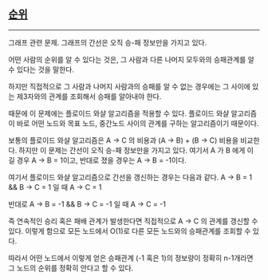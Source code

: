 ## [순위](https://school.programmers.co.kr/learn/courses/30/lessons/49191)

---

그래프 관련 문제. 그래프의 간선은 오직 승-패 정보만을 가지고 있다.

어떤 사람의 순위를 알 수 있다는 것은, 그 사람과 다른 나머지 모두와의 승패관계를 알 수 있다는 것을 말한다.

하지만 직접적으로 그 사람과 나머지 사람과의 승패를 알 수 없는 경우에는 그 사이에 있는 제3자와의 관계를 조회해서 승패를 알아내야 한다.

때문에 이 문제에는 플로이드 와샬 알고리즘을 적용할 수 있다. 플로이드 와샬 알고리즘이 바로 어떤 노드와 목표 노드, 중간노드 사이의 관계를 구하는 알고리즘이기 때문이다.

보통의 플로이드 와샬 알고리즘은 A -> C 의 비용과 (A -> B) + (B -> C) 비용을 비교한다. 하지만 이 문제는 간선이 오직 승-패 정보만을 가지고 있다. 여기서 A 가 B 에게 이길 경우 A -> B = 1이고, 반대로 졌을 경우는 A -> B = -1이다.

여기서 플로이드 와샬 알고리즘으로 간선을 갱신하는 경우는 다음과 같다. A -> B = 1 && B -> C = 1 일 때 A -> C = 1

반대로 A -> B = -1 && B -> C = -1 일 때 A -> C = -1

즉 연속적인 승리 혹은 패배 관계가 발생한다면 직접적으로 A -> C 의 관계를 갱신할 수 있다. 이렇게 함으로 모든 노드에서 O(1)로 다른 모든 노드와의 승패관계를 조회할 수 있다.

따라서 어떤 노드에서 이렇게 얻은 승패관계 (-1 혹은 1)의 정보량이 정확히 n-1개라면 그 노드의 순위를 정확히 안다고 할 수 있다.
